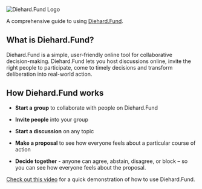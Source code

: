 ![Diehard.Fund Logo](logo.png)

A comprehensive guide to using [Diehard.Fund](https://loomio.org/).

## What is Diehard.Fund?

Diehard.Fund is a simple, user-friendly online tool for collaborative decision-making. Diehard.Fund lets you host discussions online, invite the right people to participate, come to timely decisions and transform deliberation into real-world action.

## How Diehard.Fund works

* **Start a group** to collaborate with people on Diehard.Fund

* **Invite people** into your group

* **Start a discussion** on any topic

* **Make a proposal** to see how everyone feels about a particular course of action

* **Decide together** - anyone can agree, abstain, disagree, or block – so you can see how everyone feels about the proposal.


[Check out this video](https://www.youtube.com/watch?v=CoYYNthNxOY) for a quick demonstration of how to use Diehard.Fund.
